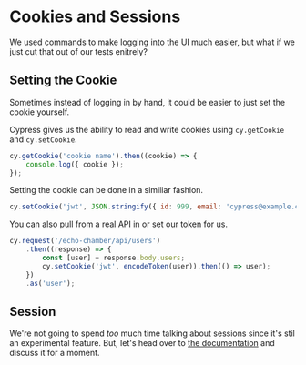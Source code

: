 # Cookies and Sessions

We used commands to make logging into the UI much easier, but what if we just cut that out of our tests enitrely?

## Setting the Cookie

Sometimes instead of logging in by hand, it could be easier to just set the cookie yourself.

Cypress gives us the ability to read and write cookies using `cy.getCookie` and `cy.setCookie`.

```js
cy.getCookie('cookie name').then((cookie) => {
	console.log({ cookie });
});
```

Setting the cookie can be done in a similiar fashion.

```js
cy.setCookie('jwt', JSON.stringify({ id: 999, email: 'cypress@example.com' }));
```

You can also pull from a real API in or set our token for us.

```js
cy.request('/echo-chamber/api/users')
	.then((response) => {
		const [user] = response.body.users;
		cy.setCookie('jwt', encodeToken(user)).then(() => user);
	})
	.as('user');
```

## Session

We're not going to spend _too_ much time talking about sessions since it's stil an experimental feature. But, let's head over to [the documentation](https://docs.cypress.io/api/commands/session#Syntax) and discuss it for a moment.
